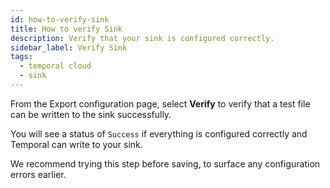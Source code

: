 ```yaml
---
id: how-to-verify-sink
title: How to verify Sink
description: Verify that your sink is configured correctly.
sidebar_label: Verify Sink
tags:
  - temporal cloud
  - sink
---
```


From the Export configuration page, select **Verify** to verify that a test file can be written to the sink successfully.

You will see a status of `Success` if everything is configured correctly and Temporal can write to your sink.

We recommend trying this step before saving, to surface any configuration errors earlier.
